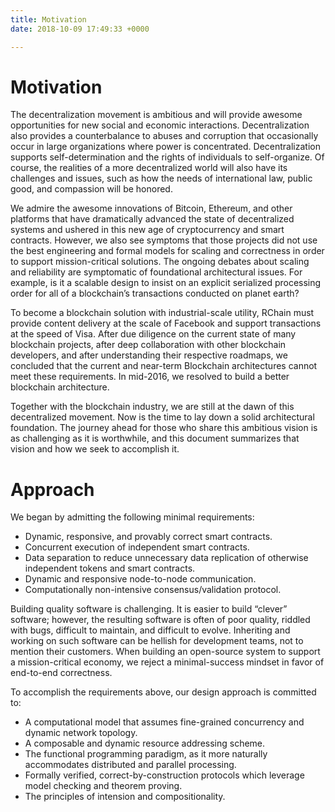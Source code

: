 ```yaml
---
title: Motivation
date: 2018-10-09 17:49:33 +0000

---
```

# Motivation

The decentralization movement is ambitious and will provide awesome opportunities for new social and economic interactions. Decentralization also provides a counterbalance to abuses and corruption that occasionally occur in large organizations where power is concentrated. Decentralization supports self-determination and the rights of individuals to self-organize. Of course, the realities of a more decentralized world will also have its challenges and issues, such as how the needs of international law, public good, and compassion will be honored.

We admire the awesome innovations of Bitcoin, Ethereum, and other platforms that have dramatically advanced the state of decentralized systems and ushered in this new age of cryptocurrency and smart contracts. However, we also see symptoms that those projects did not use the best engineering and formal models for scaling and correctness in order to support mission-critical solutions. The ongoing debates about scaling and reliability are symptomatic of foundational architectural issues. For example, is it a scalable design to insist on an explicit serialized processing order for all of a blockchain’s transactions conducted on planet earth?

To become a blockchain solution with industrial-scale utility, RChain must provide content delivery at the scale of Facebook and support transactions at the speed of Visa. After due diligence on the current state of many blockchain projects, after deep collaboration with other blockchain developers, and after understanding their respective roadmaps, we concluded that the current and near-term Blockchain architectures cannot meet these requirements. In mid-2016, we resolved to build a better blockchain architecture.

Together with the blockchain industry, we are still at the dawn of this decentralized movement. Now is the time to lay down a solid architectural foundation. The journey ahead for those who share this ambitious vision is as challenging as it is worthwhile, and this document summarizes that vision and how we seek to accomplish it.

# Approach

We began by admitting the following minimal requirements:

* Dynamic, responsive, and provably correct smart contracts.
* Concurrent execution of independent smart contracts.
* Data separation to reduce unnecessary data replication of otherwise independent tokens and smart contracts.
* Dynamic and responsive node-to-node communication.
* Computationally non-intensive consensus/validation protocol.

Building quality software is challenging. It is easier to build “clever” software; however, the resulting software is often of poor quality, riddled with bugs, difficult to maintain, and difficult to evolve. Inheriting and working on such software can be hellish for development teams, not to mention their customers. When building an open-source system to support a mission-critical economy, we reject a minimal-success mindset in favor of end-to-end correctness.

To accomplish the requirements above, our design approach is committed to:

* A computational model that assumes fine-grained concurrency and dynamic network topology.
* A composable and dynamic resource addressing scheme.
* The functional programming paradigm, as it more naturally accommodates distributed and parallel processing.
* Formally verified, correct-by-construction protocols which leverage model checking and theorem proving.
* The principles of intension and compositionality.